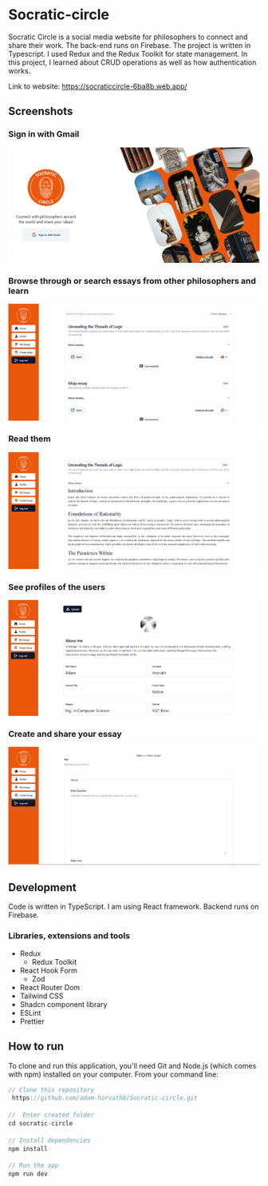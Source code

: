 # Socratic-circle

Socratic Circle is a social media website for philosophers to connect and share their work. The back-end runs on Firebase. The project is written in Typescript. I used Redux and the Redux Toolkit for state management. In this project, I learned about CRUD operations as well as how authentication works.

Link to website: https://socraticcircle-6ba8b.web.app/

## Screenshots

### Sign in with Gmail

![login Image](ReadmePics/login.png)

### Browse through or search essays from other philosophers and learn

![home image](ReadmePics/home.png)

### Read them

![home image](ReadmePics/read-essay.png)

### See profiles of the users

![home image](ReadmePics/profile.png)

### Create and share your essay

![home image](ReadmePics/create-essay.png)

## Development

Code is written in TypeScript. I am using React framework. Backend runs on Firebase.

### Libraries, extensions and tools
* Redux 
    * Redux Toolkit
* React Hook Form
    * Zod
* React Router Dom
* Tailwind CSS
* Shadcn component library
* ESLint
* Prettier

## How to run

To clone and run this application, you'll need Git and Node.js (which comes with npm) installed on your computer. From your command line:

```javascript
// Clone this repository
 https://github.com/adam-horvath8/Socratic-circle.git

//  Enter created folder
cd socratic-circle

// Install dependencies
npm install

// Run the app
npm run dev
